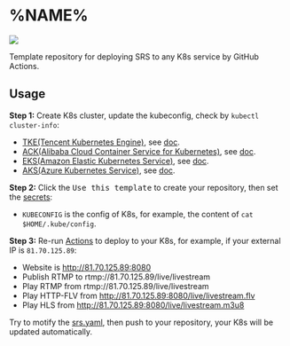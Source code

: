 # %NAME%

[![](https://github.com/ossrs/%NAME%/actions/workflows/kubernetes.yml/badge.svg)](https://github.com/ossrs/%NAME%/actions/workflows/kubernetes.yml)

Template repository for deploying SRS to any K8s service by GitHub Actions.

## Usage

**Step 1:** Create K8s cluster, update the kubeconfig, check by `kubectl cluster-info`:

* [TKE(Tencent Kubernetes Engine)](https://console.cloud.tencent.com/tke2/cluster?rid=8), see [doc](https://cloud.tencent.com/document/product/457/54231).
* [ACK(Alibaba Cloud Container Service for Kubernetes)](https://cs.console.aliyun.com/), see [doc](https://help.aliyun.com/document_detail/95108.html).
* [EKS(Amazon Elastic Kubernetes Service)](https://console.aws.amazon.com/eks/home#/clusters), see [doc](https://docs.aws.amazon.com/eks/latest/userguide/create-cluster.html).
* [AKS(Azure Kubernetes Service)](https://portal.azure.com/#create/microsoft.aks), see [doc](https://docs.microsoft.com/en-us/azure/aks/kubernetes-walkthrough-portal).

**Step 2:** Click the <kbd>Use this template</kbd> to create your repository, then set the [secrets](https://github.com/ossrs/%NAME%/settings/secrets/actions):

* `KUBECONFIG` is the config of K8s, for example, the content of `cat $HOME/.kube/config`.

**Step 3:** Re-run [Actions](https://github.com/ossrs/%NAME%/actions/workflows/kubernetes.yml) to deploy to your K8s, for example, if your external IP is `81.70.125.89`:

* Website is http://81.70.125.89:8080
* Publish RTMP to rtmp://81.70.125.89/live/livestream
* Play RTMP from rtmp://81.70.125.89/live/livestream
* Play HTTP-FLV from http://81.70.125.89:8080/live/livestream.flv
* Play HLS from http://81.70.125.89:8080/live/livestream.m3u8

Try to motify the [srs.yaml](srs.yaml), then push to your repository, your K8s will be updated automatically.

